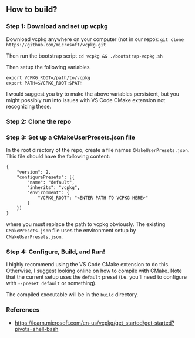 ## How to build?

### Step 1: Download and set up vcpkg

Download vcpkg anywhere on your computer (not in our repo):
```git clone https://github.com/microsoft/vcpkg.git```

Then run the bootstrap script
```cd vcpkg && ./bootstrap-vcpkg.sh```

Then setup the following variables
```
export VCPKG_ROOT=/path/to/vcpkg
export PATH=$VCPKG_ROOT:$PATH
```
I would suggest you try to make the above variables persistent, 
but you might possibly run into issues with VS Code CMake extension not recognizing these.

### Step 2: Clone the repo

### Step 3: Set up a CMakeUserPresets.json file

In the root directory of the repo, create a file names `CMakeUserPresets.json`.
This file should have the following content:
```
{
    "version": 2,
    "configurePresets": [{
        "name": "default",
        "inherits": "vcpkg",
        "environment": {
            "VCPKG_ROOT": "<ENTER PATH TO VCPKG HERE>"
        }
    }]
}
```
where you must replace the path to vcpkg obviously.
The existing `CMakePresets.json` file uses the environment setup by `CMakeUserPresets.json`.

### Step 4: Configure, Build, and Run!

I highly recommend using the VS Code CMake extension to do this.
Otherwise, I suggest looking online on how to compile with CMake.
Note that the current setup uses the `default` preset 
(i.e. you'll need to configure with `--preset default` or something).

The compiled executable will be in the `build` directory.

### References
- https://learn.microsoft.com/en-us/vcpkg/get_started/get-started?pivots=shell-bash